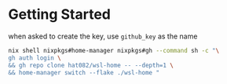 # Getting Started

when asked to create the key, use `github_key` as the name

```sh
nix shell nixpkgs#home-manager nixpkgs#gh --command sh -c "\
gh auth login \
&& gh repo clone hat082/wsl-home -- --depth=1 \
&& home-manager switch --flake ./wsl-home "
```
